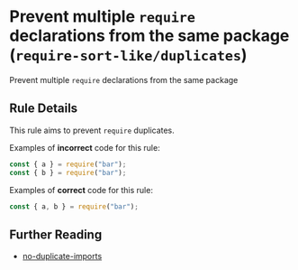 # Prevent multiple `require` declarations from the same package (`require-sort-like/duplicates`)

<!-- end auto-generated rule header -->

Prevent multiple `require` declarations from the same package

## Rule Details

This rule aims to prevent `require` duplicates.

Examples of **incorrect** code for this rule:

```js
const { a } = require("bar");
const { b } = require("bar");
```

Examples of **correct** code for this rule:

```js
const { a, b } = require("bar");
```

## Further Reading

- [no-duplicate-imports](https://eslint.org/docs/latest/rules/no-duplicate-imports)
